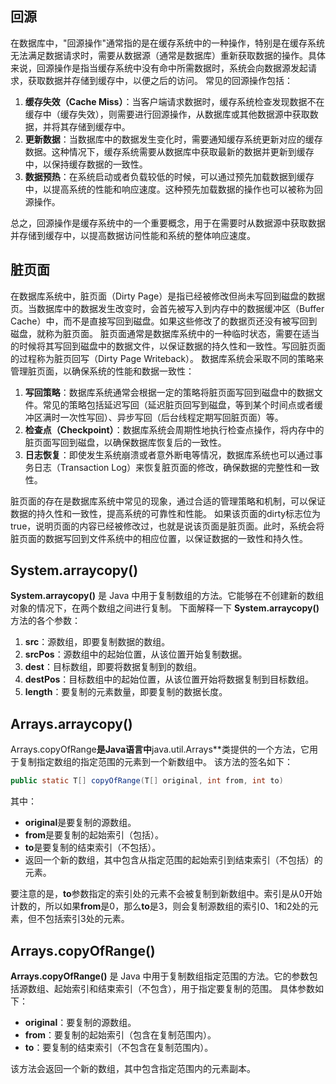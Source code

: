 ## 回源
在数据库中，"回源操作"通常指的是在缓存系统中的一种操作，特别是在缓存系统无法满足数据请求时，需要从数据源（通常是数据库）重新获取数据的操作。具体来说，回源操作是指当缓存系统中没有命中所需数据时，系统会向数据源发起请求，获取数据并存储到缓存中，以便之后的访问。
常见的回源操作包括：

1. **缓存失效（Cache Miss）**：当客户端请求数据时，缓存系统检查发现数据不在缓存中（缓存失效），则需要进行回源操作，从数据库或其他数据源中获取数据，并将其存储到缓存中。
2. **更新数据**：当数据库中的数据发生变化时，需要通知缓存系统更新对应的缓存数据。这种情况下，缓存系统需要从数据库中获取最新的数据并更新到缓存中，以保持缓存数据的一致性。
3. **数据预热**：在系统启动或者负载较低的时候，可以通过预先加载数据到缓存中，以提高系统的性能和响应速度。这种预先加载数据的操作也可以被称为回源操作。

总之，回源操作是缓存系统中的一个重要概念，用于在需要时从数据源中获取数据并存储到缓存中，以提高数据访问性能和系统的整体响应速度。
## 脏页面
在数据库系统中，脏页面（Dirty Page）是指已经被修改但尚未写回到磁盘的数据页。当数据库中的数据发生改变时，会首先被写入到内存中的数据缓冲区（Buffer Cache）中，而不是直接写回到磁盘。如果这些修改了的数据页还没有被写回到磁盘，就称为脏页面。
脏页面通常是数据库系统中的一种临时状态，需要在适当的时候将其写回到磁盘中的数据文件，以保证数据的持久性和一致性。写回脏页面的过程称为脏页回写（Dirty Page Writeback）。
数据库系统会采取不同的策略来管理脏页面，以确保系统的性能和数据一致性：

1. **写回策略**：数据库系统通常会根据一定的策略将脏页面写回到磁盘中的数据文件。常见的策略包括延迟写回（延迟脏页回写到磁盘，等到某个时间点或者缓冲区满时一次性写回）、异步写回（后台线程定期写回脏页面）等。
2. **检查点（Checkpoint）**：数据库系统会周期性地执行检查点操作，将内存中的脏页面写回到磁盘，以确保数据库恢复后的一致性。
3. **日志恢复**：即使发生系统崩溃或者意外断电等情况，数据库系统也可以通过事务日志（Transaction Log）来恢复脏页面的修改，确保数据的完整性和一致性。

脏页面的存在是数据库系统中常见的现象，通过合适的管理策略和机制，可以保证数据的持久性和一致性，提高系统的可靠性和性能。
如果该页面的dirty标志位为true，说明页面的内容已经被修改过，也就是说该页面是脏页面。此时，系统会将脏页面的数据写回到文件系统中的相应位置，以保证数据的一致性和持久性。
## System.arraycopy()
**System.arraycopy()** 是 Java 中用于复制数组的方法。它能够在不创建新的数组对象的情况下，在两个数组之间进行复制。
下面解释一下 **System.arraycopy()** 方法的各个参数：

1. **src**：源数组，即要复制数据的数组。
2. **srcPos**：源数组中的起始位置，从该位置开始复制数据。
3. **dest**：目标数组，即要将数据复制到的数组。
4. **destPos**：目标数组中的起始位置，从该位置开始将数据复制到目标数组。
5. **length**：要复制的元素数量，即要复制的数据长度。
## Arrays.arraycopy()
Arrays.copyOfRange**是Java语言中**java.util.Arrays**类提供的一个方法，它用于复制指定数组的指定范围的元素到一个新数组中。
该方法的签名如下：
```java
public static T[] copyOfRange(T[] original, int from, int to)
```
其中：

- **original**是要复制的源数组。
- **from**是要复制的起始索引（包括）。
- **to**是要复制的结束索引（不包括）。
- 返回一个新的数组，其中包含从指定范围的起始索引到结束索引（不包括）的元素。

要注意的是，**to**参数指定的索引处的元素不会被复制到新数组中。索引是从0开始计数的，所以如果**from**是0，那么**to**是3，则会复制源数组的索引0、1和2处的元素，但不包括索引3处的元素。
## Arrays.copyOfRange()
**Arrays.copyOfRange()** 是 Java 中用于复制数组指定范围的方法。它的参数包括源数组、起始索引和结束索引（不包含），用于指定要复制的范围。
具体参数如下：

- **original**：要复制的源数组。
- **from**：要复制的起始索引（包含在复制范围内）。
- **to**：要复制的结束索引（不包含在复制范围内）。

该方法会返回一个新的数组，其中包含指定范围内的元素副本。
